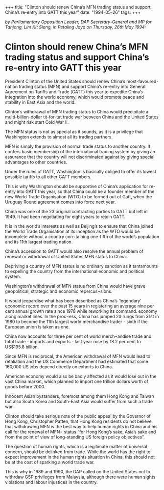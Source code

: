 +++ 
title: "Clinton should renew China’s MFN trading status and support China’s re-entry into GATT this year"
date: "1994-05-26"
tags:
+++

_by Parliamentary Opposition Leader, DAP Secretary-General and MP for Tanjong, Lim Kit Siang, in Petaling Jaya on Thursday, 26th May 1994:_

# Clinton should renew China’s MFN trading status and support China’s re-entry into GATT this year

President Clinton of the United States should renew China’s most-favoured-nation trading status (MFN) and support China’s re-entry into General Agreement on Tariffs and Trade (GATT) this year to expedite China’s integration into the world economy, which would promote peace and stability in East Asia and the world.</u>

Clinton’s withdrawal of MFN trading status to China would precipitate a multi-billion-dollar tit-for-tat trade war between China and the United States and might risk start Cold War II.

The MFN status is not as special as it sounds, as it is a privilege that Washington extends to almost all its trading partners.

MFN is simply the provision of normal trade status to another country. It confers basic membership of the international trading system by giving an assurance that the country will not discriminated against by giving special advantages to other countries.

Under the rules of GATT, Washington is basically obliged to offer its lowest possible tariffs to all other GATT members.

This is why Washington should be supportive of China’s application for re-entry into GATT this year, so that China could be a founder member of the new World Trade Organisation (WTO) to be formed out of Gatt, when the Uruguay Round agreement comes into force next year.

China was one of the 23 original contracting parties to GATT but left in 1949. It had been negotiating for eight years to rejoin GATT.

It is in the world’s interests as well as Beijing’s to ensure that China joined the World Trade Organisation at its inception as the WTO would be incomplete without a country con¬taining one-fifth of the world’s population and its 11th largest trading nation.

China’s accession to GATT would also resolve the annual problem of renewal or withdrawal of United States MFN status to China.

Depriving a country of MFN status is no ordinary sanction as it tantamounts to expelling the country from the international economic and political system.

Washington’s withdrawal of MFN status from China would have grave geopolitical, strategic and economic repercus¬sions.

It would jeopardise what has been described as China’s ‘legendary’ economic record over the past 15 years in registering an average nine per cent annual growth rate since 1978 while reworking its command. economy along market lines. In the proc¬ess, China has jumped 20 rungs from 31st in 1980 to become the 11th largest world merchandise trader - sixth if the European union is taken as one.

China now accounts for three per cent of world merch¬andise trade and total trade - imports and exports - last year rose by 18.2 per cent to US$195.8 billion.

Since MFN is reciprocal, the American withdrawal of MFN would lead to retaliation and the US Commerce Department had estimated that some 160,000 US jobs depend directly on exhorts to China.

American economy would also be badly affected as it would lose out in the vast China market, which planned to import one trillion dollars worth of goods before 2000.

Innocent Asian bystanders, foremost among them Hong Kong and Taiwan but also South Korea and South-East Asia would suffer from such a trade war.

Clinton should take serious note of the public appeal by the Governor of Hong Kong, Christopher Patten, that Hong Kong residents do not believe that withdrawing MFN is the best way to help human rights in China and his call for the renewal of MFN¬ status “for Hong Kong’s sake, Asia’s sake and from the point of view of long-standing US foreign policy objectives”.

The question of human rights, which is a legitimate matter of universal concern, should be delinked from trade. While the world has the right to expect improvement in the human rights situation in China, this should not be at the cost of sparking a world trade war.

This is why in 1989 and 1990, the DAP called on the United States not to withrdaw GSP privileges from Malaysia, although there were human sights violations and labour injustices in the country.
 

